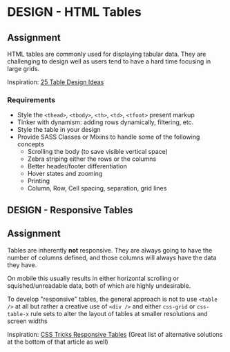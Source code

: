 # DESIGN - HTML Tables

## Assignment
HTML tables are commonly used for displaying tabular data. They are challenging to design well as users tend to have a hard time focusing in large grids.

Inspiration: [25 Table Design Ideas](https://freshdesignweb.com/free-css-tables/)


### Requirements
* Style the `<thead>`, `<tbody>`, `<th>`, `<td>`, `<tfoot>` present markup
* Tinker with dynamism: adding rows dynamically, filtering, etc.
* Style the table in your design
* Provide SASS Classes or Mixins to handle some of the following concepts
  * Scrolling the body (to save visible vertical space)
  * Zebra striping either the rows or the columns
  * Better header/footer differentiation
  * Hover states and zooming
  * Printing
  * Column, Row, Cell spacing, separation, grid lines
  
## DESIGN - Responsive Tables

## Assignment
Tables are inherently **not** responsive. They are always going to have the number of columns defined, and those columns will always have the data they have.

On mobile this usually results in either horizontal scrolling or squished/unreadable data, both of which are highly undesirable.

To develop "responsive" tables, the general approach is not to use `<table />` at all but rather a creative use of `<div />` and either `css-grid` or `css-table-x` rule sets to alter the layout of tables at smaller resolutions and screen widths

Inspiration: [CSS Tricks Responsive Tables](https://css-tricks.com/accessible-simple-responsive-tables/) (Great list of alternative solutions at the bottom of that article as well)


